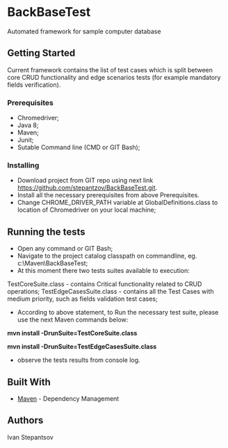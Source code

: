# BackBaseTest
Automated framework for sample computer database

## Getting Started
Current framework contains the list of test cases which is split between core CRUD functionality and edge scenarios tests (for example mandatory fields verification).

### Prerequisites
- Chromedriver;
- Java 8; 
- Maven;
- Junit;
- Sutable Command line (CMD or GIT Bash);

### Installing
- Download project from GIT repo using next link https://github.com/stepantzov/BackBaseTest.git.
- Install all the necessary prerequisites from above Prerequisites. 
- Change CHROME_DRIVER_PATH variable at GlobalDefinitions.class to location of Chromedriver on your local machine;

## Running the tests 
- Open any command or GIT Bash;
- Navigate to the project catalog classpath on commandline, eg. c:\Maven\BackBaseTest;
- At this moment there two tests suites available to execution:

TestCoreSuite.class - contains Critical functionality related to CRUD operations;
TestEdgeCasesSuite.class - contains all the Test Cases with medium priority, such as fields validation test cases;

- According to above statement, to Run the necessary test suite, please use the next Maven commands below:

**mvn install -DrunSuite=TestCoreSuite.class**

**mvn install -DrunSuite=TestEdgeCasesSuite.class**

- observe the tests results from console log.

## Built With
* [Maven](https://maven.apache.org/) - Dependency Management


## Authors
Ivan Stepantsov
